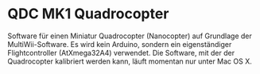 QDC MK1 Quadrocopter
====================

Software für einen Miniatur Quadrocopter (Nanocopter) auf Grundlage der MultiWii-Software. Es wird kein Arduino, sondern ein eigenständiger Flightcontroller (AtXmega32A4) verwendet. Die Software, mit der der Quadrocopter kalibriert werden kann, läuft momentan nur unter Mac OS X.
